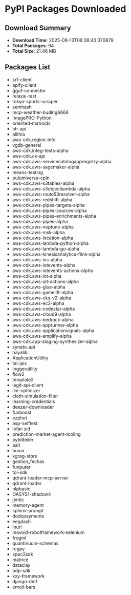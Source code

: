 # PyPI Packages Downloaded

## Download Summary
- **Download Time**: 2025-08-13T09:36:43.370879
- **Total Packages**: 94
- **Total Size**: 21.46 MB

## Packages List
- srf-client
- apify-client
- gguf-connector
- relaxai-test
- tokyo-sports-scraper
- semhash
- mcp-weather-buding6666
- ImagePRO-Python
- oriented-matroids
- hh-api
- alithia
- aws-cdk.region-info
- vgdb-general
- aws-cdk.integ-tests-alpha
- aws-cdk.cx-api
- aws-cdk.aws-servicecatalogappregistry-alpha
- aws-cdk.aws-sagemaker-alpha
- means-testing
- pulumiverse-cpln
- aws-cdk.aws-s3tables-alpha
- aws-cdk.aws-s3objectlambda-alpha
- aws-cdk.aws-route53resolver-alpha
- aws-cdk.aws-redshift-alpha
- aws-cdk.aws-pipes-targets-alpha
- aws-cdk.aws-pipes-sources-alpha
- aws-cdk.aws-pipes-enrichments-alpha
- aws-cdk.aws-pipes-alpha
- aws-cdk.aws-neptune-alpha
- aws-cdk.aws-msk-alpha
- aws-cdk.aws-location-alpha
- aws-cdk.aws-lambda-python-alpha
- aws-cdk.aws-lambda-go-alpha
- aws-cdk.aws-kinesisanalytics-flink-alpha
- aws-cdk.aws-ivs-alpha
- aws-cdk.aws-iotevents-alpha
- aws-cdk.aws-iotevents-actions-alpha
- aws-cdk.aws-iot-alpha
- aws-cdk.aws-iot-actions-alpha
- aws-cdk.aws-glue-alpha
- aws-cdk.aws-gamelift-alpha
- aws-cdk.aws-eks-v2-alpha
- aws-cdk.aws-ec2-alpha
- aws-cdk.aws-codestar-alpha
- aws-cdk.aws-cloud9-alpha
- aws-cdk.aws-bedrock-alpha
- aws-cdk.aws-apprunner-alpha
- aws-cdk.aws-applicationsignals-alpha
- aws-cdk.aws-amplify-alpha
- aws-cdk.app-staging-synthesizer-alpha
- syneto_api
- hayalib
- ApplicationUtility
- tai-jaix
- loggerutility
- flow2
- template2
- legit-api-client
- llm-optimizer
- cloth-simulation-filter
- learning-credentials
- deezer-downloader
- funboost
- ezphot
- asp-selftest
- lofar-sid
- prediction-market-agent-tooling
- pybitteiler
- aait
- buvar
- kgrag-store
- gestion_fechas
- funputer
- tol-sdk
- qdrant-loader-mcp-server
- qdrant-loader
- nlpbasic
- OASYS1-shadow4
- jentic
- memory-agent
- sphinx-prompt
- dodopayments
- eegdash
- lnurl
- movoid-robotframework-selenium
- frogml
- quantinuum-schemas
- regpy
- spec2sdk
- matrice
- dataclay
- odp-sdk
- kxy-framework
- django-dmf
- emoji-bars
